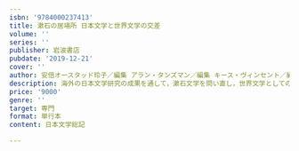 ```yaml
---
isbn: '9784000237413'
title: 漱石の居場所 日本文学と世界文学の交差
volume: ''
series: ''
publisher: 岩波書店
pubdate: '2019-12-21'
cover: ''
author: 安倍オースタッド玲子／編集 アラン・タンズマン／編集 キース・ヴィンセント／編集
description: 海外の日本文学研究の成果を通して，漱石文学を問い直し，世界文学としての位置づけを考える．
price: '9000'
genre: ''
target: 専門
format: 単行本
content: 日本文学総記

---
```

